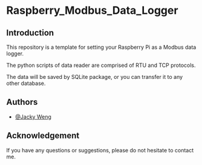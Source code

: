 # Raspberry_Modbus_Data_Logger

## Introduction

This repository is a template for setting your Raspberry Pi as a Modbus data logger.

The python scripts of data reader are comprised of RTU and TCP protocols.

The data will be saved by SQLite package, or you can transfer it to any other database.

## Authors
- [@Jacky Weng](https://github.com/JackyWeng526)

## Acknowledgement
If you have any questions or suggestions, please do not hesitate to contact me.
